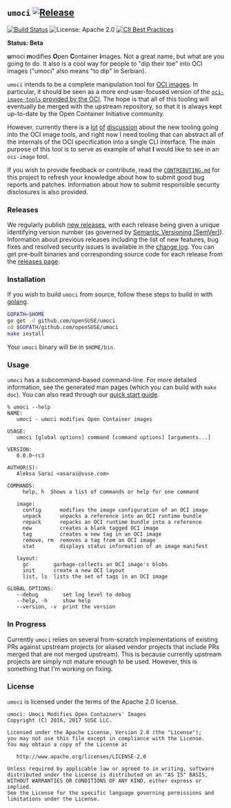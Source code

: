 ## `umoci` [![Release](https://img.shields.io/github/release/openSUSE/umoci.svg)](https://github.com/openSUSE/umoci/releases/latest) ###

[![Build Status](https://img.shields.io/travis/openSUSE/umoci/master.svg)](https://travis-ci.org/openSUSE/umoci)
![License: Apache 2.0](https://img.shields.io/github/license/openSUSE/umoci.svg)
[![CII Best Practices](https://bestpractices.coreinfrastructure.org/projects/1084/badge)](https://bestpractices.coreinfrastructure.org/projects/1084)

**Status: Beta**

**u**moci **m**odifies **O**pen **C**ontainer **i**mages. Not a great name, but
what are you going to do. It also is a cool way for people to "dip their toe"
into OCI images ("umoci" also means "to dip" in Serbian).

`umoci` intends to be a complete manipulation tool for [OCI images][oci-image-spec].
In particular, it should be seen as a more end-user-focused version of the
[`oci-image-tools` provided by the OCI][oci-image-tools]. The hope is that all
of this tooling will eventually be merged with the upstream repository, so that
it is always kept up-to-date by the Open Container Initiative community.

However, currently there is a [lot][disc-1] [of][disc-2] [discussion][disc-3]
about the new tooling going into the OCI image tools, and right now I need
tooling that can abstract all of the internals of the OCI specification into a
single CLI interface. The main purpose of this tool is to serve as example of
what **I** would like to see in an `oci-image` tool.

If you wish to provide feedback or contribute, read the
[`CONTRIBUTING.md`][contributing] for this project to refresh your knowledge
about how to submit good bug reports and patches. Information about how to
submit responsible security disclosures is also provided.

[oci-image-spec]: https://github.com/opencontainers/image-spec
[oci-image-tools]: https://github.com/opencontainers/image-tools
[disc-1]: https://github.com/opencontainers/image-spec/pull/411
[disc-2]: https://github.com/opencontainers/image-tools/pull/5
[disc-3]: https://github.com/opencontainers/image-tools/pull/8
[contributing]: /CONTRIBUTING.md

### Releases ###

We regularly publish [new releases][releases], with each release being given a
unique identifying version number (as governed by [Semantic Versioning
(SemVer)][semver]). Information about previous releases including the list of
new features, bug fixes and resolved security issues is available in the
[change log][changelog]. You can get pre-built binaries and corresponding
source code for each release from the [releases page][releases].

[semver]: http://semver.org/
[changelog]: /CHANGELOG.md
[releases]: https://github.com/openSUSE/umoci/releases

### Installation ###

If you wish to build `umoci` from source, follow these steps to build in with
[golang](https://golang.org).

```bash
GOPATH=$HOME
go get -d github.com/openSUSE/umoci
cd $GOPATH/github.com/openSUSE/umoci
make install
```

Your `umoci` binary will be in `$HOME/bin`.

### Usage ###

`umoci` has a subcommand-based command-line. For more detailed information, see
the generated man pages (which you can build with `make doc`). You can also
read through our [quick start guide][quickstart].

```
% umoci --help
NAME:
   umoci - umoci modifies Open Container images

USAGE:
   umoci [global options] command [command options] [arguments...]

VERSION:
   0.0.0~rc3

AUTHOR(S):
   Aleksa Sarai <asarai@suse.com>

COMMANDS:
     help, h  Shows a list of commands or help for one command

   image:
     config      modifies the image configuration of an OCI image
     unpack      unpacks a reference into an OCI runtime bundle
     repack      repacks an OCI runtime bundle into a reference
     new         creates a blank tagged OCI image
     tag         creates a new tag in an OCI image
     remove, rm  removes a tag from an OCI image
     stat        displays status information of an image manifest

   layout:
     gc        garbage-collects an OCI image's blobs
     init      create a new OCI layout
     list, ls  lists the set of tags in an OCI image

GLOBAL OPTIONS:
   --debug        set log level to debug
   --help, -h     show help
   --version, -v  print the version
```

[quickstart]: /doc/quick-start.md

### In Progress ###

Currently `umoci` relies on several from-scratch implementations of existing
PRs against upstream projects (or aliased vendor projects that include PRs
merged that are not merged upstream). This is because currently upstream
projects are simply not mature enough to be used. However, this is something
that I'm working on fixing.

### License ###

`umoci` is licensed under the terms of the Apache 2.0 license.

```
umoci: Umoci Modifies Open Containers' Images
Copyright (C) 2016, 2017 SUSE LLC.

Licensed under the Apache License, Version 2.0 (the "License");
you may not use this file except in compliance with the License.
You may obtain a copy of the License at

   http://www.apache.org/licenses/LICENSE-2.0

Unless required by applicable law or agreed to in writing, software
distributed under the License is distributed on an "AS IS" BASIS,
WITHOUT WARRANTIES OR CONDITIONS OF ANY KIND, either express or implied.
See the License for the specific language governing permissions and
limitations under the License.
```

